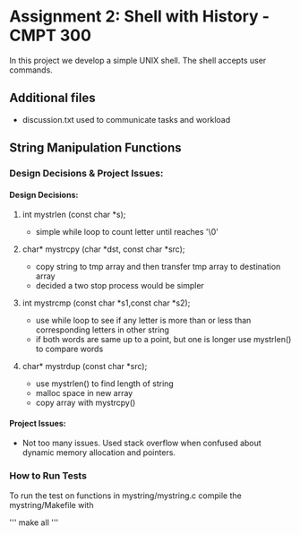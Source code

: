 # Assignment 2: Shell with History - CMPT 300

In this project we develop a simple UNIX shell. The shell accepts user commands.


## Additional files
   * discussion.txt used to communicate tasks and workload

## String Manipulation Functions

### Design Decisions & Project Issues:

#### Design Decisions:
1. int   mystrlen (const char *s);
    * simple while loop to count letter until reaches '\0'
    
2. char* mystrcpy (char *dst, const  char *src);
    * copy string to tmp array and then transfer tmp array to destination array
    * decided a two stop process would be simpler
    
3. int   mystrcmp (const char *s1,const char *s2);
    * use while loop to see if any letter is more than or less than corresponding letters in other string
    * if both words are same up to a point, but one is longer use mystrlen() to compare words
    
4. char* mystrdup (const char *src);
   * use mystrlen() to find length of string
   * malloc space in new array
   * copy array with mystrcpy()

#### Project Issues:
   * Not too many issues. Used stack overflow when confused about dynamic memory allocation and pointers.  

### How to Run Tests

To run the test on functions in mystring/mystring.c compile the mystring/Makefile with

'''
make all
'''
